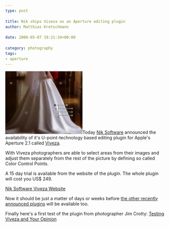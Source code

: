 ```yaml
---
type: post

title: Nik ships Viveza as an Aperture editing plugin
author: Matthias Kretschmann

date: 2008-05-07 19:21:34+00:00

category: photography
tags:
- aperture
---
```


![Viveza](../media/viveza.png)Today [Nik Software](http://www.niksoftware.com) announced the availability of it's U-point-technology based editing plugin for Apple's Aperture 2.1 called [Viveza](http://www.niksoftware.com/viveza).

<!-- more -->

With Viveza photographers are able to select areas from their images and adjust them separately from the rest of the picture by defining so called Color Control Points.

A 15 day trial is available from the website of the plugin. The whole plugin will cost you US$ 249.

[Nik Software Viveza Website](http://www.niksoftware.com/viveza)

Now it should be just a matter of days or weeks before [the other recently announced plugins](http://www.kremalicious.com/2008/04/first-aperture-adjustment-plugins-have-arrived/) will be available too.

Finally here's a first test of the plugin from photographer Jim Crotty:
[Testing Viveza and Your Opinion](http://calmphotos.com/index.php/2008/05/07/testing-viveza-and-your-opinion/)
